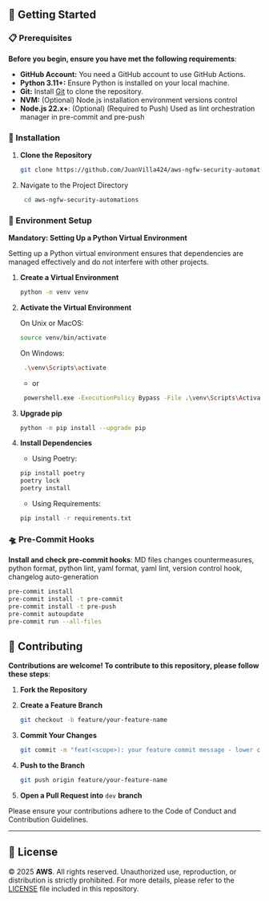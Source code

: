 ## 🚀 Getting Started

### 📋 Prerequisites

**Before you begin, ensure you have met the following requirements**:

- **GitHub Account:** You need a GitHub account to use GitHub Actions.
- **Python 3.11+:** Ensure Python is installed on your local machine.
- **Git:** Install [Git](https://git-scm.com/) to clone the repository.
- **NVM:** (Optional) Node.js installation environment versions control
- **Node.js 22.x+**: (Optional) (Required to Push) Used as lint orchestration manager in pre-commit and pre-push

### 🔨 Installation

1. **Clone the Repository**

   ```bash
   git clone https://github.com/JuanVilla424/aws-ngfw-security-automations.git
   ```

2. Navigate to the Project Directory
   ```bash
    cd aws-ngfw-security-automations
   ```

### 🔧 Environment Setup

**Mandatory: Setting Up a Python Virtual Environment**

Setting up a Python virtual environment ensures that dependencies are managed effectively and do not interfere with other projects.

1. **Create a Virtual Environment**

   ```bash
   python -m venv venv
   ```

2. **Activate the Virtual Environment**

   On Unix or MacOS:

   ```bash
   source venv/bin/activate
   ```

   On Windows:

   ```bash
    .\venv\Scripts\activate
   ```

   - or

   ```bash
    powershell.exe -ExecutionPolicy Bypass -File .\venv\Scripts\Activate.ps1
   ```

3. **Upgrade pip**

   ```bash
   python -m pip install --upgrade pip
   ```

4. **Install Dependencies**

   - Using Poetry:

   ```bash
   pip install poetry
   poetry lock
   poetry install
   ```

   - Using Requirements:

   ```bash
   pip install -r requirements.txt
   ```

### 🛸 Pre-Commit Hooks

**Install and check pre-commit hooks**: MD files changes countermeasures, python format, python lint, yaml format, yaml lint, version control hook, changelog auto-generation

```bash
pre-commit install
pre-commit install -t pre-commit
pre-commit install -t pre-push
pre-commit autoupdate
pre-commit run --all-files
```

## 🤝 Contributing

**Contributions are welcome! To contribute to this repository, please follow these steps**:

1. **Fork the Repository**

2. **Create a Feature Branch**

   ```bash
   git checkout -b feature/your-feature-name
   ```

3. **Commit Your Changes**

   ```bash
   git commit -m "feat(<scope>): your feature commit message - lower case"
   ```

4. **Push to the Branch**

   ```bash
   git push origin feature/your-feature-name
   ```

5. **Open a Pull Request into** `dev` **branch**

Please ensure your contributions adhere to the Code of Conduct and Contribution Guidelines.

---

## 📜 License

© 2025 **AWS**. All rights reserved. Unauthorized use, reproduction, or distribution is strictly prohibited. For more details, please refer to the [LICENSE](LICENSE) file included in this repository.
